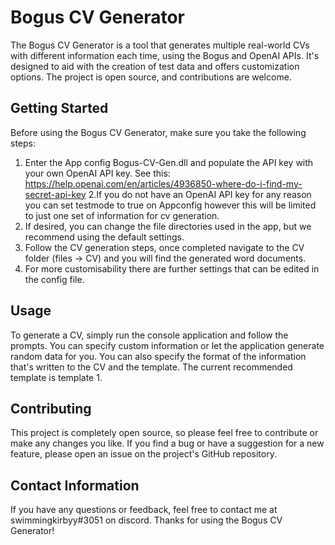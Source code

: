 # Bogus CV Generator

The Bogus CV Generator is a tool that generates multiple real-world CVs with different information each time, using the Bogus and OpenAI APIs. It's designed to aid with the creation of test data and offers customization options. The project is open source, and contributions are welcome.

## Getting Started

Before using the Bogus CV Generator, make sure you take the following steps:

1. Enter the App config Bogus-CV-Gen.dll and populate the API key with your own OpenAI API key. See this: https://help.openai.com/en/articles/4936850-where-do-i-find-my-secret-api-key
2.If you do not have an OpenAI API key for any reason you can set testmode to true on Appconfig however this will be limited to just one set of information for cv generation.
2. If desired, you can change the file directories used in the app, but we recommend using the default settings.
3. Follow the CV generation steps, once completed navigate to the CV folder (files -> CV) and you will find the generated word documents.
4. For more customisability there are further settings that can be edited in the config file.

## Usage

To generate a CV, simply run the console application and follow the prompts. You can specify custom information or let the application generate random data for you. You can also specify the format of the information that's written to the CV and the template. The current recommended template is template 1.

## Contributing

This project is completely open source, so please feel free to contribute or make any changes you like. If you find a bug or have a suggestion for a new feature, please open an issue on the project's GitHub repository.


## Contact Information

If you have any questions or feedback, feel free to contact me at swimmingkirbyy#3051 on discord. Thanks for using the Bogus CV Generator!
